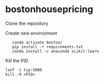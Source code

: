 # bostonhousepricing

Clone the repository

Create new environment 

```conda create -p boston python==3.9 -y
   conda activate boston/
   pip install -r requirements.txt
   conda install -c anaconda scikit-learn 
```
Kill the PID 
```
lsof -i tcp:5000
kill -9 <PID>
```